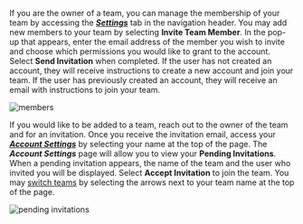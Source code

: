 If you are the owner of a team, you can manage the membership of your team by accessing the [***Settings***](/docs/dashboard/team-settings) tab in the navigation header. You may add new members to your team by selecting **Invite Team Member**. In the pop-up that appears, enter the email address of the member you wish to invite and choose which permissions you would like to grant to the account. Select **Send Invitation** when completed. If the user has not created an account, they will receive instructions to create a new account and join your team. If the user has previously created an account, they will receive an email with instructions to join your team.

![members](https://edlink.github.io/docs/media/dashboard/dev/team-settings-members.jpg)

If you would like to be added to a team, reach out to the owner of the team and for an invitation. Once you receive the invitation email, access your [***Account Settings***](/docs/dashboard/account-settings) by selecting your name at the top of the page. The ***Account Settings*** page will allow you to view your **Pending Invitations**. When a pending invitation appears, the name of the team and the user who invited you will be displayed. Select **Accept Invitation** to join the team. You may [switch teams](/docs/dashboard/switching-teams) by selecting the arrows next to your team name at the top of the page.

![pending invitations](https://edlink.github.io/docs/media/dashboard/dev/account-settings-invite.jpg)
